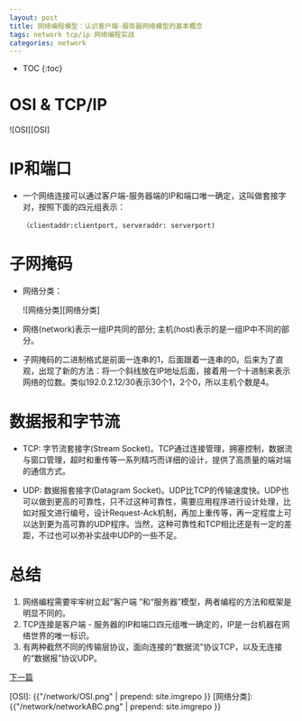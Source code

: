 ```yaml
---
layout: post
title: 网络编程模型：认识客户端-服务器网络模型的基本概念
tags: network tcp/ip 网络编程实战
categories: network
---
```


* TOC
{:toc}
# OSI & TCP/IP

![OSI][OSI]



# IP和端口

- 一个网络连接可以通过客户端-服务器端的IP和端口唯一确定，这叫做套接字对，按照下面的四元组表示：

  ```
  （clientaddr:clientport, serveraddr: serverport)
  ```

# 子网掩码

- 网络分类：

  ![网络分类][网络分类]



- 网络(network)表示一组IP共同的部分; 主机(host)表示的是一组IP中不同的部分。



- 子网掩码的二进制格式是前面一连串的1，后面跟着一连串的0。后来为了直观，出现了新的方法：将一个斜线放在IP地址后面，接着用一个十进制来表示网络的位数。类似192.0.2.12/30表示30个1，2个0，所以主机个数是4。

# 数据报和字节流

- TCP: 字节流套接字(Stream Socket)。TCP通过连接管理，拥塞控制，数据流与窗口管理，超时和重传等一系列精巧而详细的设计，提供了高质量的端对端的通信方式。

  

- UDP: 数据报套接字(Datagram Socket)。UDP比TCP的传输速度快。UDP也可以做到更高的可靠性，只不过这种可靠性，需要应用程序进行设计处理，比如对报文进行编号，设计Request-Ack机制，再加上重传等，再一定程度上可以达到更为高可靠的UDP程序。当然，这种可靠性和TCP相比还是有一定的差距，不过也可以弥补实战中UDP的一些不足。

  

# 总结

1. 网络编程需要牢牢树立起“客户端 ”和“服务器”模型，两者编程的方法和框架是明显不同的。
2. TCP连接是客户端 - 服务器的IP和端口四元组唯一确定的，IP是一台机器在网络世界的唯一标识。
3. 有两种截然不同的传输层协议，面向连接的“数据流”协议TCP，以及无连接的“数据报”协议UDP。



[下一篇][下一篇]



[OSI]: {{"/network/OSI.png" | prepend: site.imgrepo }}
[网络分类]: {{"/network/networkABC.png" | prepend: site.imgrepo }}

[下一篇]:https://linuxxiaoyu.github.io/network/network-programing-2/

